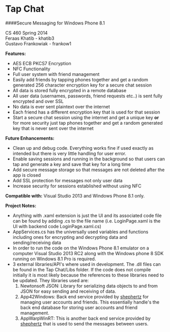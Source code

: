 Tap Chat
=================
####Secure Messaging for Windows Phone 8.1

CS 460 Spring 2014  
Feraas Khatib - khatib3  
Gustavo Frankowiak - frankow1  
  
**Features:**  

* AES ECB PKCS7 Encryption
* NFC Functionality
* Full user system with friend management
* Easily add friends by tapping phones together and get a random generated 256 character encryption key for a secure chat session
* All data is stored fully encrypted in a remote database
* All user data (usernames, passwords, friend requests etc..) is sent fully encrypted and over SSL
* No data is ever sent plaintext over the internet
* Each friend has a different encryption key that is used for that session
* Start a secure chat session using the internet and get a unique key **or** for more security just tap phones together and get a random generated key that is never sent over the internet  
  
**Future Enhancements:**  
  
* Clean up and debug code. Everything works fine if used exactly as intended but there is very little handling for user error.
* Enable saving sessions and running in the background so that users can tap and generate a key and save that key for a long time
* Add secure message storage so that messages are not deleted after the app is closed
* Add SSL protection for messages not only user data
* Increase security for sessions established without using NFC
  
  
**Compatible with:** Visual Studio 2013 and Windows Phone 8.1 only.  
  
**Project Notes:**
  
* Anything with .xaml extension is just the UI and its associated code file can be found by adding .cs to the file name (i.e. LoginPage.xaml is the UI with backend code LoginPage.xaml.cs)
* AppServices.cs has the universally used variables and functions including ones for encrypting and decrypting data and sending/receiving data
* In order to run the code on the Windows Phone 8.1 emulator on a computer Visual Studio 2013 RC2 along with the Windows phone 8 SDK running on Windows 8.1 Pro is required.
* 3 external libraries/API's where used in development. The .dll files can be found in the Tap Chat/Libs folder. If the code does not compile initially it is most likely because the references to these libraries need to be updated. They libraries used are:
    1. Newtonsoft JSON: Library for serializing data objects to and from JSON for easy sending and receiving of data.
    2. App42Windows: Back end service provided by [shephertz](http://www.shephertz.com) for managing user accounts and friends. This essentially handle's the back end database for storing user accounts and friend management.
    3. AppWarpWinRT: This is another back end service provided by [shephertz](http://www.shephertz.com) that is used to send the messages between users.